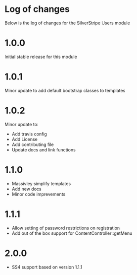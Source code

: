 # Log of changes

Below is the log of changes for the SilverStripe Users module

# 1.0.0

Initial stable release for this module

# 1.0.1

Minor update to add default bootstrap classes to templates

# 1.0.2

Minor update to:

* Add travis config
* Add License
* Add contributing file
* Update docs and link functions

# 1.1.0

* Massivley simplify templates
* Add new docs
* Minor code imprevements

# 1.1.1

* Allow setting of password restrictions on registration
* Add out of the box support for ContentController::getMenu

# 2.0.0

* SS4 support based on version 1.1.1